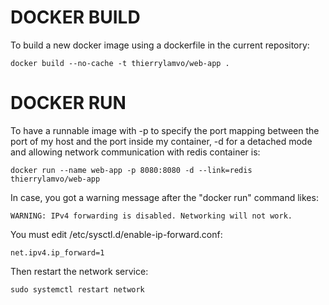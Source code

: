 # DOCKER BUILD

To build a new docker image using a dockerfile in the current repository:
```console
docker build --no-cache -t thierrylamvo/web-app .
```

# DOCKER RUN

To have a runnable image with -p to specify the port mapping between the port of my host and the port inside my container, -d for a detached mode
and allowing network communication with redis container is:
```console
docker run --name web-app -p 8080:8080 -d --link=redis thierrylamvo/web-app
```

In case, you got a warning message after the "docker run" command likes:
```console
WARNING: IPv4 forwarding is disabled. Networking will not work.
```
You must edit /etc/sysctl.d/enable-ip-forward.conf:
```console
net.ipv4.ip_forward=1
```
Then restart the network service:
```console
sudo systemctl restart network
```
